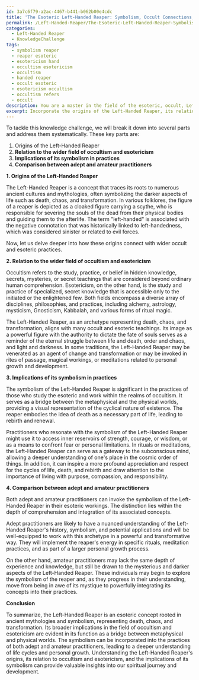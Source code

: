 ```yaml
---
id: 3a7c6f79-a2ac-4467-b441-b062b00e4cdc
title: 'The Esoteric Left-Handed Reaper: Symbolism, Occult Connections, and Practices'
permalink: /Left-Handed-Reaper/The-Esoteric-Left-Handed-Reaper-Symbolism-Occult-Connections-and-Practices/
categories:
  - Left-Handed Reaper
  - KnowledgeChallenge
tags:
  - symbolism reaper
  - reaper esoteric
  - esotericism hand
  - occultism esotericism
  - occultism
  - handed reaper
  - occult esoteric
  - esotericism occultism
  - occultism refers
  - occult
description: You are a master in the field of the esoteric, occult, Left-Handed Reaper and Education. You are a writer of tests, challenges, textbooks and deep knowledge on Left-Handed Reaper for initiates and students to gain deep insights and understanding from. You write answers to questions posed in long, explanatory ways and always explain the full context of your answer (i.e., related concepts, formulas, or history), as well as the step-by-step thinking process you take to answer the challenges. Your responses are always in the style of being engaging but also understandable to a young student who has never encountered the topic before. Summarize the key themes, ideas, and conclusions at the end.
excerpt: Incorporate the origins of the Left-Handed Reaper, its relation to the wider field of occultism and esotericism, and the implications of its symbolism in the practices of both adept and amateur practitioners.
---
```

To tackle this knowledge challenge, we will break it down into several parts and address them systematically. These key parts are:

1. Origins of the Left-Handed Reaper
2. **Relation to the wider field of occultism and esotericism**
3. **Implications of its symbolism in practices**
4. **Comparison between adept and amateur practitioners**

**1. Origins of the Left-Handed Reaper**

The Left-Handed Reaper is a concept that traces its roots to numerous ancient cultures and mythologies, often symbolizing the darker aspects of life such as death, chaos, and transformation. In various folklores, the figure of a reaper is depicted as a cloaked figure carrying a scythe, who is responsible for severing the souls of the dead from their physical bodies and guiding them to the afterlife. The term "left-handed" is associated with the negative connotation that was historically linked to left-handedness, which was considered sinister or related to evil forces.

Now, let us delve deeper into how these origins connect with wider occult and esoteric practices.

**2. Relation to the wider field of occultism and esotericism**

Occultism refers to the study, practice, or belief in hidden knowledge, secrets, mysteries, or secret teachings that are considered beyond ordinary human comprehension. Esotericism, on the other hand, is the study and practice of specialized, secret knowledge that is accessible only to the initiated or the enlightened few. Both fields encompass a diverse array of disciplines, philosophies, and practices, including alchemy, astrology, mysticism, Gnosticism, Kabbalah, and various forms of ritual magic.

The Left-Handed Reaper, as an archetype representing death, chaos, and transformation, aligns with many occult and esoteric teachings. Its image as a powerful figure with the authority to dictate the fate of souls serves as a reminder of the eternal struggle between life and death, order and chaos, and light and darkness. In some traditions, the Left-Handed Reaper may be venerated as an agent of change and transformation or may be invoked in rites of passage, magical workings, or meditations related to personal growth and development.

**3. Implications of its symbolism in practices**

The symbolism of the Left-Handed Reaper is significant in the practices of those who study the esoteric and work within the realms of occultism. It serves as a bridge between the metaphysical and the physical worlds, providing a visual representation of the cyclical nature of existence. The reaper embodies the idea of death as a necessary part of life, leading to rebirth and renewal.

Practitioners who resonate with the symbolism of the Left-Handed Reaper might use it to access inner reservoirs of strength, courage, or wisdom, or as a means to confront fear or personal limitations. In rituals or meditations, the Left-Handed Reaper can serve as a gateway to the subconscious mind, allowing a deeper understanding of one's place in the cosmic order of things. In addition, it can inspire a more profound appreciation and respect for the cycles of life, death, and rebirth and draw attention to the importance of living with purpose, compassion, and responsibility.

**4. Comparison between adept and amateur practitioners**

Both adept and amateur practitioners can invoke the symbolism of the Left-Handed Reaper in their esoteric workings. The distinction lies within the depth of comprehension and integration of its associated concepts.

Adept practitioners are likely to have a nuanced understanding of the Left-Handed Reaper's history, symbolism, and potential applications and will be well-equipped to work with this archetype in a powerful and transformative way. They will implement the reaper's energy in specific rituals, meditation practices, and as part of a larger personal growth process.

On the other hand, amateur practitioners may lack the same depth of experience and knowledge, but still be drawn to the mysterious and darker aspects of the Left-Handed Reaper. These individuals may begin to explore the symbolism of the reaper and, as they progress in their understanding, move from being in awe of its mystique to powerfully integrating its concepts into their practices.

**Conclusion**

To summarize, the Left-Handed Reaper is an esoteric concept rooted in ancient mythologies and symbolism, representing death, chaos, and transformation. Its broader implications in the field of occultism and esotericism are evident in its function as a bridge between metaphysical and physical worlds. The symbolism can be incorporated into the practices of both adept and amateur practitioners, leading to a deeper understanding of life cycles and personal growth. Understanding the Left-Handed Reaper's origins, its relation to occultism and esotericism, and the implications of its symbolism can provide valuable insights into our spiritual journey and development.
